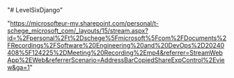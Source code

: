 "# LevelSixDjango" 

"https://microsofteur-my.sharepoint.com/personal/t-schege_microsoft_com/_layouts/15/stream.aspx?id=%2Fpersonal%2Ft%2Dschege%5Fmicrosoft%5Fcom%2FDocuments%2FRecordings%2FSoftware%20Engineering%20and%20DevOps%2D20240408%5F124225%2DMeeting%20Recording%2Emp4&referrer=StreamWebApp%2EWeb&referrerScenario=AddressBarCopiedShareExpControl%2Eview&ga=1"
